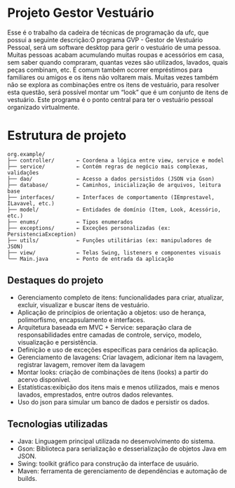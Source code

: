 # Projeto Gestor Vestuário

Esse é o trabalho da cadeira de técnicas de programação da ufc,
que possui a seguinte descrição:O programa GVP - Gestor de Vestuário Pessoal, será um software desktop para gerir o vestuário de
uma pessoa. Muitas pessoas acabam acumulando muitas roupas e acessórios em casa, sem saber
quando compraram, quantas vezes são utilizados, lavados, quais peças combinam, etc. É comum
também ocorrer empréstimos para familiares ou amigos e os itens não voltarem mais. Muitas vezes
também não se explora as combinações entre os itens de vestuário, para resolver esta questão, será
possível montar um “look” que é um conjunto de itens de vestuário. Este programa é o ponto central
para ter o vestuário pessoal organizado virtualmente.


# Estrutura de projeto

````
org.example/
├── controller/       ← Coordena a lógica entre view, service e model
├── service/          ← Contém regras de negócio mais complexas, validações
├── dao/              ← Acesso a dados persistidos (JSON via Gson)
├── database/         ← Caminhos, inicialização de arquivos, leitura base
├── interfaces/       ← Interfaces de comportamento (IEmprestavel, ILavavel, etc.)
├── model/            ← Entidades de domínio (Item, Look, Acessório, etc.)
├── enums/            ← Tipos enumerados 
├── exceptions/       ← Exceções personalizadas (ex: PersistenciaException)
├── utils/            ← Funções utilitárias (ex: manipuladores de JSON)
├── view/             ← Telas Swing, listeners e componentes visuais
└── Main.java         ← Ponto de entrada da aplicação
````


## Destaques do projeto
- Gerenciamento completo de itens: funcionalidades para criar, atualizar, excluir, visualizar e buscar itens de vestuário.
- Aplicação de princípios de orientação a objetos: uso de herança, polimorfismo, encapsulamento e interfaces.
- Arquitetura baseada em MVC + Service: separação clara de responsabilidades entre camadas de controle, serviço, modelo, visualização e persistência.
- Definição e uso de exceções específicas para cenários da aplicação.
- Gerenciamento de lavagens: Criar lavagem, adicionar item na lavagem, registrar lavagem, remover item da lavagem
- Montar looks:  criação de combinações de itens (looks) a partir do acervo disponível.
- Estatísticas:exibição dos itens mais e menos utilizados, mais e menos lavados, emprestados, entre outros dados relevantes.
- Uso do json para simular um banco de dados e persistir os dados.


## Tecnologias utilizadas

- Java:  Linguagem principal utilizada no desenvolvimento do sistema.
- Gson: Biblioteca para serialização e desserialização de objetos Java em JSON.
- Swing: toolkit gráfico para construção da interface de usuário.
- Maven: ferramenta de gerenciamento de dependências e automação de builds.

